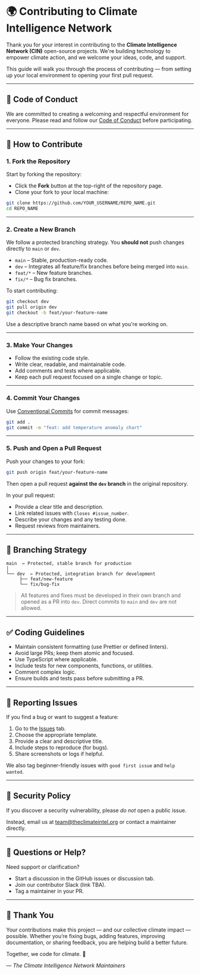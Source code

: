 # 🌍 Contributing to Climate Intelligence Network

Thank you for your interest in contributing to the **Climate Intelligence Network (CIN)** open-source projects. We're building technology to empower climate action, and we welcome your ideas, code, and support.

This guide will walk you through the process of contributing — from setting up your local environment to opening your first pull request.

---

## 📜 Code of Conduct

We are committed to creating a welcoming and respectful environment for everyone. Please read and follow our [Code of Conduct](CODE_OF_CONDUCT.md) before participating.

---

## 🚀 How to Contribute

### 1. Fork the Repository

Start by forking the repository:

- Click the **Fork** button at the top-right of the repository page.
- Clone your fork to your local machine:

```bash
git clone https://github.com/YOUR_USERNAME/REPO_NAME.git
cd REPO_NAME
```

---

### 2. Create a New Branch

We follow a protected branching strategy. You **should not** push changes directly to `main` or `dev`.

- `main` – Stable, production-ready code.
- `dev` – Integrates all feature/fix branches before being merged into `main`.
- `feat/*` – New feature branches.
- `fix/*` – Bug fix branches.

To start contributing:

```bash
git checkout dev
git pull origin dev
git checkout -b feat/your-feature-name
```

Use a descriptive branch name based on what you're working on.

---

### 3. Make Your Changes

- Follow the existing code style.
- Write clear, readable, and maintainable code.
- Add comments and tests where applicable.
- Keep each pull request focused on a single change or topic.

---

### 4. Commit Your Changes

Use [Conventional Commits](https://www.conventionalcommits.org/en/v1.0.0/) for commit messages:

```bash
git add .
git commit -m "feat: add temperature anomaly chart"
```

---

### 5. Push and Open a Pull Request

Push your changes to your fork:

```bash
git push origin feat/your-feature-name
```

Then open a pull request **against the `dev` branch** in the original repository.

In your pull request:

- Provide a clear title and description.
- Link related issues with `Closes #issue_number`.
- Describe your changes and any testing done.
- Request reviews from maintainers.

---

## 🧠 Branching Strategy

```text
main  ← Protected, stable branch for production
│
└── dev  ← Protected, integration branch for development
     ├── feat/new-feature
     └── fix/bug-fix
```

> All features and fixes must be developed in their own branch and opened as a PR into `dev`. Direct commits to `main` and `dev` are not allowed.

---

## ✅ Coding Guidelines

- Maintain consistent formatting (use Prettier or defined linters).
- Avoid large PRs; keep them atomic and focused.
- Use TypeScript where applicable.
- Include tests for new components, functions, or utilities.
- Comment complex logic.
- Ensure builds and tests pass before submitting a PR.

---

## 🐛 Reporting Issues

If you find a bug or want to suggest a feature:

1. Go to the [Issues](../../issues) tab.
2. Choose the appropriate template.
3. Provide a clear and descriptive title.
4. Include steps to reproduce (for bugs).
5. Share screenshots or logs if helpful.

We also tag beginner-friendly issues with `good first issue` and `help wanted`.

---

## 🔐 Security Policy

If you discover a security vulnerability, please *do not* open a public issue.

Instead, email us at [team@theclimateintel.org](mailto:team@theclimateintel.org) or contact a maintainer directly.

---

## 💬 Questions or Help?

Need support or clarification?

- Start a discussion in the GitHub issues or discussion tab.
- Join our contributor Slack (link TBA).
- Tag a maintainer in your PR.

---

## 🙌 Thank You

Your contributions make this project — and our collective climate impact — possible. Whether you’re fixing bugs, adding features, improving documentation, or sharing feedback, you are helping build a better future.

Together, we code for climate. 🌱

—
*The Climate Intelligence Network Maintainers*
